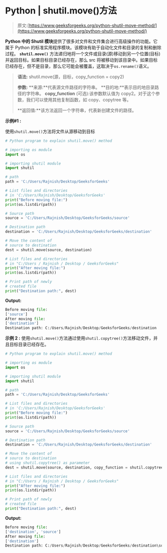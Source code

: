 # Python | shutil.move()方法

> 原文:[https://www.geeksforgeeks.org/python-shutil-move-method/](https://www.geeksforgeeks.org/python-shutil-move-method/)

**Python 中的 Shutil 模块**提供了很多对文件和文件集合进行高级操作的功能。它属于 Python 的标准实用程序模块。该模块有助于自动化文件和目录的复制和删除过程。
**`shutil.move()`** 方法递归地将一个文件或目录(源)移动到另一个位置(目标)并返回目标。如果目标目录已经存在，那么 src 将被移动到该目录中。如果目标已经存在，但不是目录，那么它可能会被覆盖，这取决于`os.rename()`语义。

> **语法:** shutil.move(源，目标，copy_function = copy2)
> 
> **参数:**
> **来源:**代表源文件路径的字符串。
> **目的地:**表示目的地目录路径的字符串。
> **copy_function** (可选):该参数默认值为 copy2。对于这个参数，我们可以使用其他复制函数，如 copy、copytree 等。
> 
> **返回值:**该方法返回一个字符串，代表新创建文件的路径。

**示例#1 :**

使用`shutil.move()`方法将文件从源移动到目标

```py
# Python program to explain shutil.move() method 

# importing os module 
import os 

# importing shutil module 
import shutil 

# path 
path = 'C:/Users/Rajnish/Desktop/GeeksforGeeks'

# List files and directories 
# in 'C:/Users/Rajnish/Desktop/GeeksforGeeks' 
print("Before moving file:") 
print(os.listdir(path)) 

# Source path 
source = 'C:/Users/Rajnish/Desktop/GeeksforGeeks/source'

# Destination path 
destination = 'C:/Users/Rajnish/Desktop/GeeksforGeeks/destination'

# Move the content of 
# source to destination 
dest = shutil.move(source, destination) 

# List files and directories 
# in "C:/Users / Rajnish / Desktop / GeeksforGeeks" 
print("After moving file:") 
print(os.listdir(path)) 

# Print path of newly 
# created file 
print("Destination path:", dest) 
```

**Output:**

```py
Before moving file:
['source']
After moving file:
['destination']
Destination path: C:/Users/Rajnish/Desktop/GeeksforGeeks/destination

```

**示例 2 :**
使用`shutil.move()`方法通过使用`shutil.copytree()`方法移动文件，并且目标目录已经存在。

```py
# Python program to explain shutil.move() method 

# importing os module 
import os 

# importing shutil module 
import shutil 

# path 
path = 'C:/Users/Rajnish/Desktop/GeeksforGeeks'

# List files and directories 
# in 'C:/Users/Rajnish/Desktop/GeeksforGeeks' 
print("Before moving file:") 
print(os.listdir(path)) 

# Source path 
source = 'C:/Users/Rajnish/Desktop/GeeksforGeeks/source'

# Destination path 
destination = 'C:/Users/Rajnish/Desktop/GeeksforGeeks/destination'

# Move the content of 
# source to destination
# using shutil.copytree() as parameter
dest = shutil.move(source, destination, copy_function = shutil.copytree) 

# List files and directories 
# in "C:/Users / Rajnish / Desktop / GeeksforGeeks" 
print("After moving file:") 
print(os.listdir(path)) 

# Print path of newly 
# created file 
print("Destination path:", dest) 
```

**Output:**

```py
Before moving file:
['destination', 'source']
After moving file:
['destination']
Destination path: C:/Users/Rajnish/Desktop/GeeksforGeeks/destination\source

```
